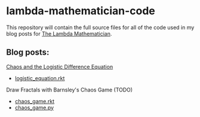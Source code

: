 # lambda-mathematician-code

This repository will contain the full source files for all of the code used in my blog posts for [The Lambda Mathematician](http://thelambdamathematician.blogspot.com).

Blog posts:
-----------

[Chaos and the Logistic Difference Equation](http://thelambdamathematician.blogspot.com/2016/02/chaos-and-logistic-difference-equation.html) 
 - [logistic_equation.rkt](https://github.com/RussellAndrewEdson/lambda-mathematician-code/blob/master/logistic_equation.rkt)

Draw Fractals with Barnsley's Chaos Game (TODO)
 - [chaos_game.rkt](https://github.com/RussellAndrewEdson/lambda-mathematician-code/blob/master/chaos_game.rkt)
 - [chaos_game.py](https://github.com/RussellAndrewEdson/lambda-mathematician-code/blob/master/chaos_game.py)
